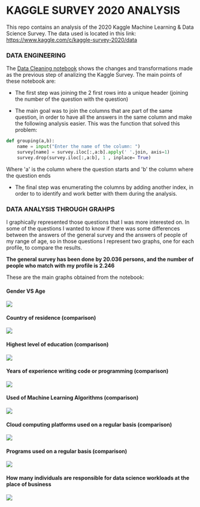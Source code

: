 # KAGGLE SURVEY 2020 ANALYSIS
This repo contains an analysis of the 2020 Kaggle Machine Learning &amp; Data Science Survey. The data used is located in this link: https://www.kaggle.com/c/kaggle-survey-2020/data 


### DATA ENGINEERING
The [Data Cleaning notebook](https://github.com/rfisla/KAGGLE_SURVEY_2020_ANALYSIS/blob/main/DATA_CLEANING.ipynb) shows the changes and transformations made as the previous step of analizing the Kaggle Survey. The main points of these notebook are:

- The first step was joining the 2 first rows into a unique header (joining the number of the question with the question)

- The main goal was to join the columns that are part of the same question, in order to have all the answers in the same column and make the following analysis easier.
This was the function that solved this problem:

```python
def grouping(a,b):
    name = input("Enter the name of the column: ")
    survey[name] = survey.iloc[:,a:b].apply(' '.join, axis=1)
    survey.drop(survey.iloc[:,a:b], 1 , inplace= True)
```
Where 'a' is the column where the question starts and 'b' the column where the question ends

- The final step was enumerating the columns by adding another index, in order to to identify and work better with them during the analysis.

### DATA ANALYSIS THROUGH GRAHPS

I graphically represented those questions that I was more interested on. In some of the questions I wanted to know if there was some differences between the answers of the general survey and the answers of people of my range of age, so in those questions I represent two graphs, one for each profile, to compare the results.

**The general survey has been done by 20.036 persons, and the number of people who match with my profile is 2.246**

These are the main graphs obtained from the notebook:


#### Gender VS Age
<img src="Graphs/GendervsAgeChart.jpg">

#### Country of residence (comparison)
<img src="Graphs/CountryOfResidenceGrapg.jpg">

#### Highest level of education (comparison)
<img src="Graphs/EducationGraph.jpg">

#### Years of experience writing code or programming (comparison)
<img src="Graphs/ExperienceProgrammingGraph.jpg">

#### Used of Machine Learning Algorithms (comparison)
<img src="Graphs/MLAlgorithmsGraph.jpg">

#### Cloud computing platforms used on a regular basis (comparison)
<img src="Graphs/CCPlatformsGraph.jpg">

#### Programs used on a regular basis (comparison)
<img src="Graphs/ProgramsUsedGraph.jpg">

#### How many individuals are responsible for data science workloads at the place of business
<img src="Graphs/DSWorkloadsGraph.jpg">



